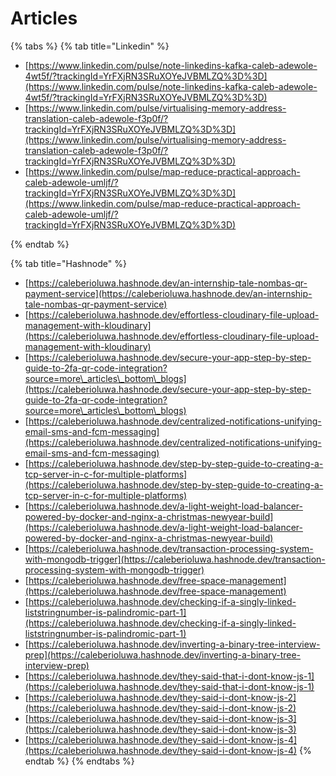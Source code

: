 # Articles



{% tabs %}
{% tab title="Linkedin" %}
* [https://www.linkedin.com/pulse/note-linkedins-kafka-caleb-adewole-4wt5f/?trackingId=YrFXjRN3SRuXOYeJVBMLZQ%3D%3D](https://www.linkedin.com/pulse/note-linkedins-kafka-caleb-adewole-4wt5f/?trackingId=YrFXjRN3SRuXOYeJVBMLZQ%3D%3D)
* [https://www.linkedin.com/pulse/virtualising-memory-address-translation-caleb-adewole-f3p0f/?trackingId=YrFXjRN3SRuXOYeJVBMLZQ%3D%3D](https://www.linkedin.com/pulse/virtualising-memory-address-translation-caleb-adewole-f3p0f/?trackingId=YrFXjRN3SRuXOYeJVBMLZQ%3D%3D)
* [https://www.linkedin.com/pulse/map-reduce-practical-approach-caleb-adewole-umljf/?trackingId=YrFXjRN3SRuXOYeJVBMLZQ%3D%3D](https://www.linkedin.com/pulse/map-reduce-practical-approach-caleb-adewole-umljf/?trackingId=YrFXjRN3SRuXOYeJVBMLZQ%3D%3D)


{% endtab %}

{% tab title="Hashnode" %}
* [https://caleberioluwa.hashnode.dev/an-internship-tale-nombas-qr-payment-service](https://caleberioluwa.hashnode.dev/an-internship-tale-nombas-qr-payment-service)
* [https://caleberioluwa.hashnode.dev/effortless-cloudinary-file-upload-management-with-kloudinary](https://caleberioluwa.hashnode.dev/effortless-cloudinary-file-upload-management-with-kloudinary)
* [https://caleberioluwa.hashnode.dev/secure-your-app-step-by-step-guide-to-2fa-qr-code-integration?source=more\_articles\_bottom\_blogs](https://caleberioluwa.hashnode.dev/secure-your-app-step-by-step-guide-to-2fa-qr-code-integration?source=more\_articles\_bottom\_blogs)
* [https://caleberioluwa.hashnode.dev/centralized-notifications-unifying-email-sms-and-fcm-messaging](https://caleberioluwa.hashnode.dev/centralized-notifications-unifying-email-sms-and-fcm-messaging)
* [https://caleberioluwa.hashnode.dev/step-by-step-guide-to-creating-a-tcp-server-in-c-for-multiple-platforms](https://caleberioluwa.hashnode.dev/step-by-step-guide-to-creating-a-tcp-server-in-c-for-multiple-platforms)
* [https://caleberioluwa.hashnode.dev/a-light-weight-load-balancer-powered-by-docker-and-nginx-a-christmas-newyear-build](https://caleberioluwa.hashnode.dev/a-light-weight-load-balancer-powered-by-docker-and-nginx-a-christmas-newyear-build)
* [https://caleberioluwa.hashnode.dev/transaction-processing-system-with-mongodb-trigger](https://caleberioluwa.hashnode.dev/transaction-processing-system-with-mongodb-trigger)
* [https://caleberioluwa.hashnode.dev/free-space-management](https://caleberioluwa.hashnode.dev/free-space-management)
* [https://caleberioluwa.hashnode.dev/checking-if-a-singly-linked-liststringnumber-is-palindromic-part-1](https://caleberioluwa.hashnode.dev/checking-if-a-singly-linked-liststringnumber-is-palindromic-part-1)
* [https://caleberioluwa.hashnode.dev/inverting-a-binary-tree-interview-prep](https://caleberioluwa.hashnode.dev/inverting-a-binary-tree-interview-prep)
* [https://caleberioluwa.hashnode.dev/they-said-that-i-dont-know-js-1](https://caleberioluwa.hashnode.dev/they-said-that-i-dont-know-js-1)
* [https://caleberioluwa.hashnode.dev/they-said-i-dont-know-js-2](https://caleberioluwa.hashnode.dev/they-said-i-dont-know-js-2)
* [https://caleberioluwa.hashnode.dev/they-said-i-dont-know-js-3](https://caleberioluwa.hashnode.dev/they-said-i-dont-know-js-3)
* [https://caleberioluwa.hashnode.dev/they-said-i-dont-know-js-4](https://caleberioluwa.hashnode.dev/they-said-i-dont-know-js-4)
{% endtab %}
{% endtabs %}





